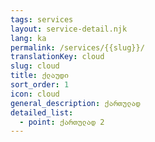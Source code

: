 ```yaml
---
tags: services
layout: service-detail.njk
lang: ka
permalink: /services/{{slug}}/
translationKey: cloud
slug: cloud
title: ქლაუდი
sort_order: 1
icon: cloud
general_description: ქართულად
detailed_list:
  - point: ქართულად 2
---
```

